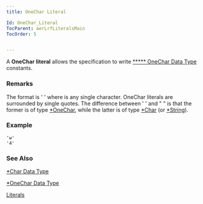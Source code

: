 ```yaml
---
title: OneChar Literal

Id: OneChar_Literal
TocParent: aerLrfLiteralsMain
TocOrder: 5


---
```


A **OneChar** **literal** allows the specification to write [***** OneChar Data Type](Onechar_Data_Type.html) constants. 

### Remarks
The format is ' *<char>* ' where *<char>* is any single character. OneChar literals are surrounded by single quotes. The difference between ' *<char>* ' and " *<char>* " is that the former is of type [*OneChar](Onechar_Data_Type.html), while the latter is of type [*Char](Character_Data_Type.html) (or [*String](String_Data_Type.html)). 

### Example
<dl class="Code" />
        
```
'w'
'4'
```

### See Also
[*Char Data Type](Character_Data_Type.html)

[*OneChar Data Type](Onechar_Data_Type.html)

[Literals](aerLrfLiteralsMain.html) 
